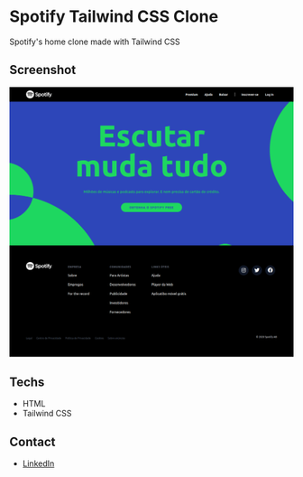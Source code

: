 # Spotify Tailwind CSS Clone
Spotify's home clone made with Tailwind CSS

## Screenshot

![](images/screenshot.png)

## Techs

- HTML
- Tailwind CSS

## Contact

- [LinkedIn](https://www.linkedin.com/in/brunocesarbulnes/)